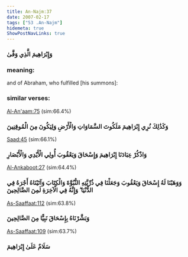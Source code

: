 ```yaml
---
title: An-Najm:37
date: 2007-02-17
tags: ["53 .An-Najm"]
hidemeta: true 
ShowPostNavLinks: true 
---
```

### وَإِبْرَاهِيمَ الَّذِي وَفَّىٰ
### meaning: 
and of Abraham, who fulfilled [his summons]:
### similar verses: 

[Al-An'aam:75](/6/75) (sim:66.4%)

### وَكَذَٰلِكَ نُرِي إِبْرَاهِيمَ مَلَكُوتَ السَّمَاوَاتِ وَالْأَرْضِ وَلِيَكُونَ مِنَ الْمُوقِنِينَ

[Saad:45](/38/45) (sim:66.1%)

### وَاذْكُرْ عِبَادَنَا إِبْرَاهِيمَ وَإِسْحَاقَ وَيَعْقُوبَ أُولِي الْأَيْدِي وَالْأَبْصَارِ

[Al-Ankaboot:27](/29/27) (sim:64.4%)

### وَوَهَبْنَا لَهُ إِسْحَاقَ وَيَعْقُوبَ وَجَعَلْنَا فِي ذُرِّيَّتِهِ النُّبُوَّةَ وَالْكِتَابَ وَآتَيْنَاهُ أَجْرَهُ فِي الدُّنْيَا ۖ وَإِنَّهُ فِي الْآخِرَةِ لَمِنَ الصَّالِحِينَ

[As-Saaffaat:112](/37/112) (sim:63.8%)

### وَبَشَّرْنَاهُ بِإِسْحَاقَ نَبِيًّا مِنَ الصَّالِحِينَ

[As-Saaffaat:109](/37/109) (sim:63.7%)

### سَلَامٌ عَلَىٰ إِبْرَاهِيمَ
